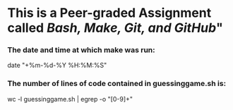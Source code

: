 # This is a Peer-graded Assignment called *Bash, Make, Git, and GitHub*"

### The date and time at which make was run:
date "+%m-%d-%Y %H:%M:%S"

### The number of lines of code contained in guessinggame.sh is:
wc -l guessinggame.sh | egrep -o "[0-9]+"
